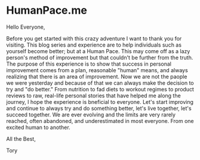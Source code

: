 # HumanPace.me
Hello Everyone,

Before you get started with this crazy adventure I want to thank you for visiting. This blog series and experience are to help individuals such as yourself become better; but at a Human Pace. This may come off as a lazy person's method of improvement but that couldn't be further from the truth. The purpose of this experience is to show that success in personal improvement comes from a plan, reasonable "human" means, and always realizing that there is an area of improvement. Now we are not the paople we were yesterday and because of that we can always make the decision to try and "do better." From nutrition to fad diets to workout regimes to product reviews to raw, real-life personal stories that have helped me along the journey, I hope the experience is bneficial to everyone. Let's start improving and continue to always try and do something better, let's live together, let's succeed together. We are ever evolving and the limits are very rarely reached, often abandoned, and underestimated in most everyone. From one excited human to another.

All the Best,

Tory 
